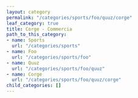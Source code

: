 ```yaml
---
layout: category
permalink: "/categories/sports/foo/quuz/corge"
leaf_category: true
title: Corge - Commercia
path_to_this_category:
- name: Sports
  url: "/categories/sports"
- name: Foo
  url: "/categories/sports/foo"
- name: Quuz
  url: "/categories/sports/foo/quuz"
- name: Corge
  url: "/categories/sports/foo/quuz/corge"
child_categories: []
---
```


